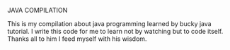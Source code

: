 JAVA COMPILATION

This is my compilation about java programming learned by bucky java tutorial. I write this code for me to learn not by watching but to code itself. Thanks all to him I feed myself with his wisdom.
